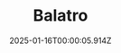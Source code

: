 ---
title: "Balatro"
id: 2379780
date: 2025-01-16T00:00:05.914Z
link: games/steam/recent/balatro
image: http://media.steampowered.com/steamcommunity/public/images/apps/2379780/b6018068070ab0e23561694c11f7950dd6f4c752.jpg
playtime_2weeks: 664
playtime_forever: 5483
playtime_windows_forever: 0
playtime_mac_forever: 149
playtime_linux_forever: 5334
playtime_deck_forever: 5334
---